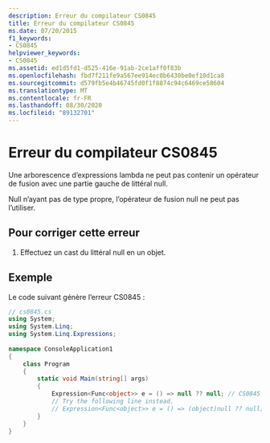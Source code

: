 ```yaml
---
description: Erreur du compilateur CS0845
title: Erreur du compilateur CS0845
ms.date: 07/20/2015
f1_keywords:
- CS0845
helpviewer_keywords:
- CS0845
ms.assetid: ed1d5fd1-d525-416e-91ab-2ce1aff0f83b
ms.openlocfilehash: fbd7f211fe9a567ee914ec0b6430be0ef10d1ca8
ms.sourcegitcommit: d579fb5e4b46745fd0f1f8874c94c6469ce58604
ms.translationtype: MT
ms.contentlocale: fr-FR
ms.lasthandoff: 08/30/2020
ms.locfileid: "89132701"
---
```

# <a name="compiler-error-cs0845"></a>Erreur du compilateur CS0845
Une arborescence d’expressions lambda ne peut pas contenir un opérateur de fusion avec une partie gauche de littéral null.  
  
 Null n’ayant pas de type propre, l’opérateur de fusion null ne peut pas l’utiliser.  
  
## <a name="to-correct-this-error"></a>Pour corriger cette erreur  
  
1. Effectuez un cast du littéral null en un objet.  
  
## <a name="example"></a>Exemple  
 Le code suivant génère l’erreur CS0845 :  
  
```csharp  
// cs0845.cs  
using System;  
using System.Linq;  
using System.Linq.Expressions;  
  
namespace ConsoleApplication1  
{  
    class Program  
    {  
        static void Main(string[] args)  
        {  
            Expression<Func<object>> e = () => null ?? null; // CS0845  
            // Try the following line instead.  
            // Expression<Func<object>> e = () => (object)null ?? null;  
        }  
    }  
}  
```
